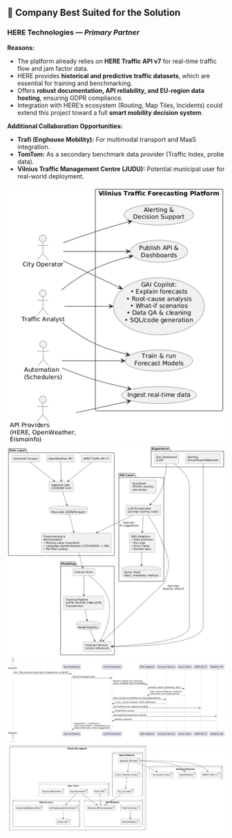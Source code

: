 ## 🏢 Company Best Suited for the Solution

### **HERE Technologies** — *Primary Partner*

**Reasons:**
- The platform already relies on **HERE Traffic API v7** for real-time traffic flow and jam factor data.
- HERE provides **historical and predictive traffic datasets**, which are essential for training and benchmarking.
- Offers **robust documentation, API reliability, and EU-region data hosting**, ensuring GDPR compliance.
- Integration with HERE’s ecosystem (Routing, Map Tiles, Incidents) could extend this project toward a full **smart mobility decision system**.

**Additional Collaboration Opportunities:**
- **Trafi (Enghouse Mobility):** For multimodal transport and MaaS integration.
- **TomTom:** As a secondary benchmark data provider (Traffic Index, probe data).
- **Vilnius Traffic Management Centre (JUDU):** Potential municipal user for real-world deployment.

![Use Case Diagram](diagrams/use_case.png)
![Component Diagram](diagrams/component.png)
![Sequence Diagram](diagrams/sequence.png)
![Deployment Diagram](diagrams/deployment.png)
